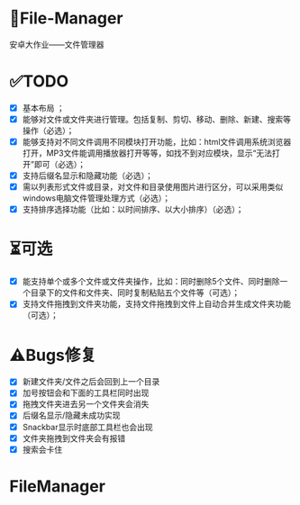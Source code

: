 # 📁File-Manager
安卓大作业——文件管理器

# ✅TODO
- [x] 基本布局 ；
- [x] 能够对文件或文件夹进行管理。包括复制、剪切、移动、删除、新建、搜索等操作（必选）；
- [x] 能够支持对不同文件调用不同模块打开功能，比如：html文件调用系统浏览器打开，MP3文件能调用播放器打开等等，如找不到对应模块，显示“无法打开”即可（必选）；
- [x] 支持后缀名显示和隐藏功能（必选）；
- [x] 需以列表形式文件或目录，对文件和目录使用图片进行区分，可以采用类似windows电脑文件管理处理方式（必选）；
- [x] 支持排序选择功能（比如：以时间排序、以大小排序）（必选）；

# ⏳可选
- [x] 能支持单个或多个文件或文件夹操作，比如：同时删除5个文件、同时删除一个目录下的文件和文件夹、同时复制粘贴五个文件等（可选）；
- [x] 支持文件拖拽到文件夹功能，支持文件拖拽到文件上自动合并生成文件夹功能（可选）；

# ⚠️Bugs修复
- [x] 新建文件夹/文件之后会回到上一个目录
- [x] 加号按钮会和下面的工具栏同时出现
- [x] 拖拽文件夹进去另一个文件夹会消失
- [x] 后缀名显示/隐藏未成功实现
- [x] Snackbar显示时底部工具栏也会出现
- [x] 文件夹拖拽到文件夹会有报错
- [x] 搜索会卡住
# FileManager
